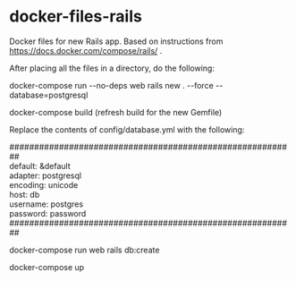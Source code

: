 # docker-files-rails
Docker files for new Rails app.
Based on instructions from https://docs.docker.com/compose/rails/ .

After placing all the files in a directory, do the following:

docker-compose run --no-deps web rails new . --force --database=postgresql

docker-compose build (refresh build for the new Gemfile)

Replace the contents of config/database.yml with the following:

##########################################################<br />
default: &default<br />
  adapter: postgresql<br />
  encoding: unicode<br />
  host: db<br />
  username: postgres<br />
  password: password<br />
##########################################################

docker-compose run web rails db:create

docker-compose up
